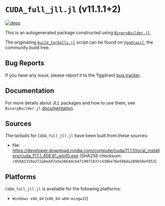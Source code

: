 # `CUDA_full_jll.jl` (v11.1.1+2)

[![deps](https://juliahub.com/docs/CUDA_full_jll/deps.svg)](https://juliahub.com/ui/Packages/CUDA_full_jll/dEkbx?page=2)

This is an autogenerated package constructed using [`BinaryBuilder.jl`](https://github.com/JuliaPackaging/BinaryBuilder.jl).

The originating [`build_tarballs.jl`](https://github.com/JuliaPackaging/Yggdrasil/blob/28fd25b4405e7b84ac1c657d1729d105065b4271/C/CUDA/CUDA_full@11.1/build_tarballs.jl) script can be found on [`Yggdrasil`](https://github.com/JuliaPackaging/Yggdrasil/), the community build tree.

## Bug Reports

If you have any issue, please report it to the Yggdrasil [bug tracker](https://github.com/JuliaPackaging/Yggdrasil/issues).

## Documentation

For more details about JLL packages and how to use them, see `BinaryBuilder.jl` [documentation](https://docs.binarybuilder.org/stable/jll/).

## Sources

The tarballs for `CUDA_full_jll.jl` have been built from these sources:

* file: https://developer.download.nvidia.com/compute/cuda/11.1.1/local_installers/cuda_11.1.1_456.81_win10.exe (SHA256 checksum: `c05b81319a272a8edd7a5e26bddcb4719071837c438be76e586da289b50ef853`)

## Platforms

`CUDA_full_jll.jl` is available for the following platforms:

* `Windows x86_64` (`x86_64-w64-mingw32`)
